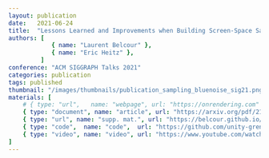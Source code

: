 ```yaml
---
layout: publication
date:   2021-06-24
title:  "Lessons Learned and Improvements when Building Screen-Space Samplers with Blue-Noise Error Distribution"
authors: [
            { name: "Laurent Belcour" },
            { name: "Eric Heitz" },
         ]
conference: "ACM SIGGRAPH Talks 2021"
categories: publication
tags: published
thumbnail: "/images/thumbnails/publication_sampling_bluenoise_sig21.png"
materials: [
    # { type: "url",   name: "webpage", url: "https://onrendering.com" },
	{ type: "document", name: "article", url: "https://arxiv.org/pdf/2105.12620" },
    { type: "url", name: "supp. mat.", url: "https://belcour.github.io/blog/supp/2021-sampling-bluenoise/" },
    { type: "code",  name: "code",  url: "https://github.com/unity-grenoble/sampling_bluenoise_sig21"},
    { type: "video", name: "video", url: "https://www.youtube.com/watch?v=rJRYvwX7kQQ" },
]
---
```


<!-- With the `url_outside` tag, I can reference an outside blog / website -->
